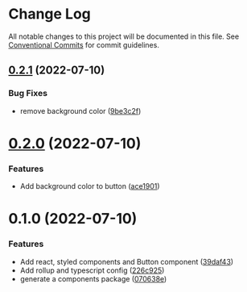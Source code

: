 # Change Log

All notable changes to this project will be documented in this file.
See [Conventional Commits](https://conventionalcommits.org) for commit guidelines.

## [0.2.1](https://github.com/AndreMRego/monorepo/compare/@pi-react/components@0.2.0...@pi-react/components@0.2.1) (2022-07-10)


### Bug Fixes

* remove background color ([9be3c2f](https://github.com/AndreMRego/monorepo/commit/9be3c2f6fe5bafbd62f37a130e73cd5db3cc9935))





# [0.2.0](https://github.com/AndreMRego/monorepo/compare/@pi-react/components@0.1.0...@pi-react/components@0.2.0) (2022-07-10)


### Features

* Add background color to button ([ace1901](https://github.com/AndreMRego/monorepo/commit/ace1901c3cb2bbd40a0d44b0f9bd44838d6f05ab))





# 0.1.0 (2022-07-10)


### Features

* Add react, styled components and Button component ([39daf43](https://github.com/AndreMRego/monorepo/commit/39daf4325161c99a9cb778d5fc9339ec760c72dd))
* Add rollup and typescript config ([226c925](https://github.com/AndreMRego/monorepo/commit/226c925b0d10cbe0f92bfe808785b107d608365d))
* generate a components package ([070638e](https://github.com/AndreMRego/monorepo/commit/070638e0b09ac28babe20a2df2e064823fb4cdb8))
